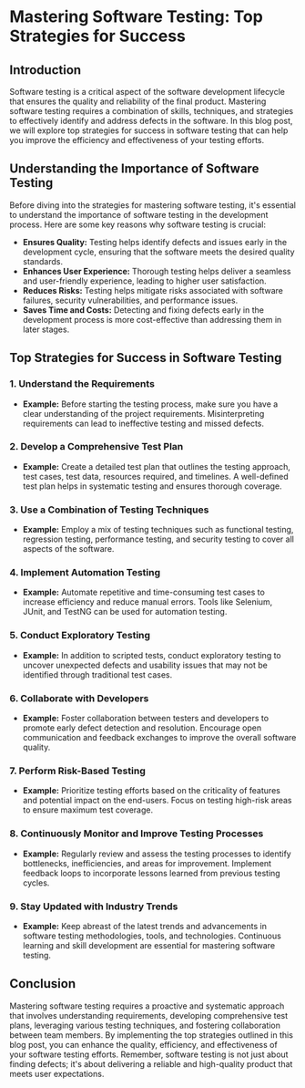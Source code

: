 # Mastering Software Testing: Top Strategies for Success

## Introduction

Software testing is a critical aspect of the software development lifecycle that ensures the quality and reliability of the final product. Mastering software testing requires a combination of skills, techniques, and strategies to effectively identify and address defects in the software. In this blog post, we will explore top strategies for success in software testing that can help you improve the efficiency and effectiveness of your testing efforts.

## Understanding the Importance of Software Testing

Before diving into the strategies for mastering software testing, it's essential to understand the importance of software testing in the development process. Here are some key reasons why software testing is crucial:

- **Ensures Quality:** Testing helps identify defects and issues early in the development cycle, ensuring that the software meets the desired quality standards.
- **Enhances User Experience:** Thorough testing helps deliver a seamless and user-friendly experience, leading to higher user satisfaction.
- **Reduces Risks:** Testing helps mitigate risks associated with software failures, security vulnerabilities, and performance issues.
- **Saves Time and Costs:** Detecting and fixing defects early in the development process is more cost-effective than addressing them in later stages.

## Top Strategies for Success in Software Testing

### 1. Understand the Requirements

- **Example:** Before starting the testing process, make sure you have a clear understanding of the project requirements. Misinterpreting requirements can lead to ineffective testing and missed defects.

### 2. Develop a Comprehensive Test Plan

- **Example:** Create a detailed test plan that outlines the testing approach, test cases, test data, resources required, and timelines. A well-defined test plan helps in systematic testing and ensures thorough coverage.

### 3. Use a Combination of Testing Techniques

- **Example:** Employ a mix of testing techniques such as functional testing, regression testing, performance testing, and security testing to cover all aspects of the software.

### 4. Implement Automation Testing

- **Example:** Automate repetitive and time-consuming test cases to increase efficiency and reduce manual errors. Tools like Selenium, JUnit, and TestNG can be used for automation testing.

### 5. Conduct Exploratory Testing

- **Example:** In addition to scripted tests, conduct exploratory testing to uncover unexpected defects and usability issues that may not be identified through traditional test cases.

### 6. Collaborate with Developers

- **Example:** Foster collaboration between testers and developers to promote early defect detection and resolution. Encourage open communication and feedback exchanges to improve the overall software quality.

### 7. Perform Risk-Based Testing

- **Example:** Prioritize testing efforts based on the criticality of features and potential impact on the end-users. Focus on testing high-risk areas to ensure maximum test coverage.

### 8. Continuously Monitor and Improve Testing Processes

- **Example:** Regularly review and assess the testing processes to identify bottlenecks, inefficiencies, and areas for improvement. Implement feedback loops to incorporate lessons learned from previous testing cycles.

### 9. Stay Updated with Industry Trends

- **Example:** Keep abreast of the latest trends and advancements in software testing methodologies, tools, and technologies. Continuous learning and skill development are essential for mastering software testing.

## Conclusion

Mastering software testing requires a proactive and systematic approach that involves understanding requirements, developing comprehensive test plans, leveraging various testing techniques, and fostering collaboration between team members. By implementing the top strategies outlined in this blog post, you can enhance the quality, efficiency, and effectiveness of your software testing efforts. Remember, software testing is not just about finding defects; it's about delivering a reliable and high-quality product that meets user expectations.